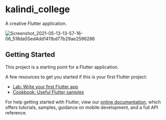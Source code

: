 # kalindi_college

A creative Flutter application.


![Screenshot_2021-05-13-13-57-16-06_518da55ed4dd1411bd77b29ae2596286](https://user-images.githubusercontent.com/51168410/118100763-728a7200-b3f4-11eb-94a7-eae1fb223e56.png)


## Getting Started

This project is a starting point for a Flutter application.

A few resources to get you started if this is your first Flutter project:

- [Lab: Write your first Flutter app](https://flutter.dev/docs/get-started/codelab)
- [Cookbook: Useful Flutter samples](https://flutter.dev/docs/cookbook)

For help getting started with Flutter, view our
[online documentation](https://flutter.dev/docs), which offers tutorials,
samples, guidance on mobile development, and a full API reference.
